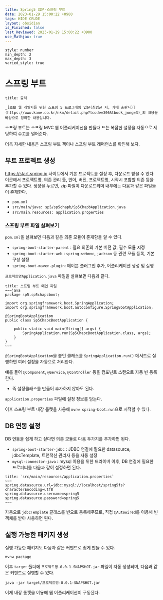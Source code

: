 ```yaml
---
title: Spring5 입문-스프링 부트
date: 2023-01-29 15:00:22 +0900
tags: HIDE CRUDE 
layout: obsidian
is_Finished: false
last_Reviewed: 2023-01-29 15:00:22 +0900
use_Mathjax: true
---
```


```toc
style: number
min_depth: 2
max_depth: 3
varied_style: true
```

# 스프링 부트
```ad-quote
title: 출처

_[초보 웹 개발자를 위한 스프링 5 프로그래밍 입문(최범균 저, 가메 출판사)](https://www.kame.co.kr/nkm/detail.php?tcode=306&tbook_jong=3)_의 내용을 바탕으로 정리한 내용입니다.
```

스프링 부트는 스프링 MVC 웹 어플리케이션을 만들때 드는 복잡한 설정을 자동으로 세팅하여 수고를 덜어준다.

더욱 자세한 내용은 스프링 부트 책이나 스프링 부트 레퍼런스를 확인해 보자.

## 부트 프로젝트 생성
https://start.spring.io 사이트에서 기본 프로젝트를 설정 후, 다운로드 받을 수 있다.
이곳에서 프로젝트명, 의존 관리 툴, 언어, 버전, 프로젝트명, 시작시 포함할 의존 등을 추가할 수 있다.
생성을 누르면, zip 파일이 다운로드되며 내부에는 다음과 같은 파일들이 존재한다.
- `pom.xml`
- `src/main/java: sp5/sp5chapb/Sp5ChapbApplication.java`
- `src/main.resources: application.properties`

### 스프링 부트 파일 살펴보기
`pom.xml`을 살펴보면 다음과 같은 의존 모듈이 존재함을 알 수 있다.
- `spring-boot-starter-parent` : 필요 의존의 기본 버전 값, 필수 모듈 지정
- `spring-boot-starter-web` : `spring-webmvc`, `jackson` 등 관련 모듈 등록, 기본 구성 설정
- `spring-boot-maven-plugin`: 메이븐 플러그인 추가, 어플리케이션 생성 및 실행

`프로젝트명Application.java` 파일을 살펴보면 다음과 같다.
```ad-example
title: 스프링 부트 메인 파일
~~~java
package sp5.sp5chapcboot;

import org.springframework.boot.SpringApplication;
import org.springframework.boot.autoconfigure.SpringBootApplication;

@SpringBootApplication
public class Sp5ChapcBootApplication {  

    public static void main(String[] args) {
        SpringApplication.run(Sp5ChapcBootApplication.class, args);
    }
}
~~~
```
`@SpringBootApplication`을 붙인 클래스를  `SpringApplication.run()` 메서드로 실행하면 여러 설정을 자동으로 처리한다.

예를 들어 `@Component`, `@Service`, `@Controller` 등을 컴포넌트 스캔으로 자동 빈 등록한다.
- 즉 설정클래스를 만들어 추가하지 않아도 된다.

`application.properties` 파일에 설정 정보를 담는다.

이후 스프링 부트 내장 톰캣을 사용해 `mvnw spring-boot:run`으로 시작할 수 있다.

## DB 연동 설정

DB 연동을 쉽게 하고 싶다면 의존 모듈로 다음 두가지를 추가하면 된다. 
- `spring-boot-starter-jdbc` : JDBC 연결에 필요한 datasource, jdbcTemplate, 트랜잭션 관리자 등을 자동 설정
- `mysql-connector-java` : mysql 이용을 위한 드라이버
이후, DB 연결에 필요한 프로퍼티를 다음과 같이 설정하면 된다.
```ad-example
title: `src/main/resources/application.properties`
~~~
spring.datasource.url=jdbc:mysql://localhost/spring5fs?characterEncoding=utf8
spring.datasource.username=spring5
spring.datasource.password=spring5
~~~
```
자동으로 `jdbcTemplate` 클래스를 빈으로 등록해주므로, 직접 `@Autowired`를 이용해 빈 객체를 받아 사용하면 된다.

## 실행 가능한 패키지 생성

실행 가능한 패키지도 다음과 같은 커맨드로 쉽게 만들 수 있다.
```
mvnw package
```

이후 `target` 폴더에 `프로젝트명-0.0.1-SNAPSHOT.jar` 파일이 자동 생성되며, 다음과 같은 커맨드로 실행할 수 있다.
```
java -jar target/프로젝트명-0.0.1-SNAPSHOT.jar
```
이제 내장 톰켓을 이용해 웹 어플리케이션이 구동된다.


